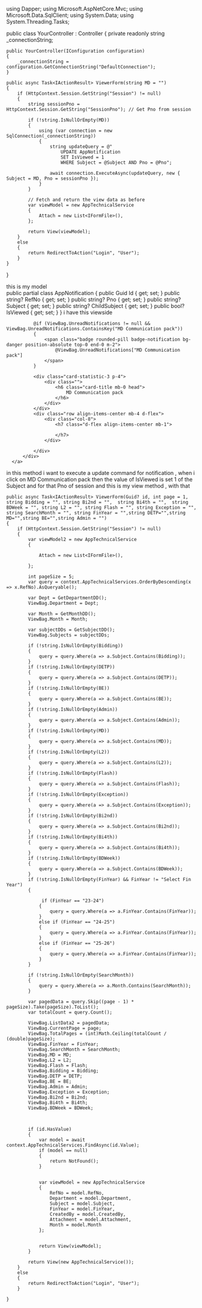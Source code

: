 using Dapper;
using Microsoft.AspNetCore.Mvc;
using Microsoft.Data.SqlClient;
using System.Data;
using System.Threading.Tasks;

public class YourController : Controller
{
    private readonly string _connectionString;

    public YourController(IConfiguration configuration)
    {
        _connectionString = configuration.GetConnectionString("DefaultConnection");
    }

    public async Task<IActionResult> ViewerForm(string MD = "")
    {
        if (HttpContext.Session.GetString("Session") != null)
        {
            string sessionPno = HttpContext.Session.GetString("SessionPno"); // Get Pno from session

            if (!string.IsNullOrEmpty(MD))
            {
                using (var connection = new SqlConnection(_connectionString))
                {
                    string updateQuery = @"
                        UPDATE AppNotification 
                        SET IsViewed = 1 
                        WHERE Subject = @Subject AND Pno = @Pno";

                    await connection.ExecuteAsync(updateQuery, new { Subject = MD, Pno = sessionPno });
                }
            }

            // Fetch and return the view data as before
            var viewModel = new AppTechnicalService
            {
                Attach = new List<IFormFile>(),
            };

            return View(viewModel);
        }
        else
        {
            return RedirectToAction("Login", "User");
        }
    }
}




this is my model   
public partial class AppNotification
  {
      public Guid Id { get; set; }
      public string? RefNo { get; set; }
      public string? Pno { get; set; }
      public string? Subject { get; set; }
      public string? ChildSubject { get; set; }
      public bool? IsViewed { get; set; }
  }
i have this viewside 

  <div class="col-sm-4">
      <a asp-action="ViewerForm" asp-route-MD="MD Communication pack" class="position-relative">
          <div class="card l-bg-cyan-dark position-relative">

             
              @if (ViewBag.UnreadNotifications != null && ViewBag.UnreadNotifications.ContainsKey("MD Communication pack"))
              {
                  <span class="badge rounded-pill badge-notification bg-danger position-absolute top-0 end-0 m-2">
                      @ViewBag.UnreadNotifications["MD Communication pack"]
                  </span>
              }

              <div class="card-statistic-3 p-4">
                  <div class="">
                      <h6 class="card-title mb-0 head">
                          MD Communication pack
                      </h6>
                  </div>
              </div>
              <div class="row align-items-center mb-4 d-flex">
                  <div class="col-8">
                      <h7 class="d-flex align-items-center mb-1">

                      </h7>
                  </div>

              </div>
          </div>
      </a>
  </div>

in this method i want to execute a update command for notification , when i click on MD Communication pack then the value of IsViewed is set 1 of the Subject and for that Pno of session
and this is my view method  , with that 

	public async Task<IActionResult> ViewerForm(Guid? id, int page = 1, string Bidding = "", string Bi2nd = "",  string Bi4th = "",  string BDWeek = "", string L2 = "", string Flash = "", string Exception = "", string SearchMonth = "", string FinYear = "",string DETP="",string MD="",string BE="",string Admin = "")
	{
		if (HttpContext.Session.GetString("Session") != null)
		{
			var viewModel2 = new AppTechnicalService
			{

				Attach = new List<IFormFile>(),

			};

			int pageSize = 5;
			var query = context.AppTechnicalServices.OrderByDescending(x => x.RefNo).AsQueryable();

            var Dept = GetDepartmentDD();
            ViewBag.Department = Dept;

            var Month = GetMonthDD();
            ViewBag.Month = Month;

            var subjectDDs = GetSubjectDD();
            ViewBag.Subjects = subjectDDs;

            if (!string.IsNullOrEmpty(Bidding))
			{
				query = query.Where(a => a.Subject.Contains(Bidding));
			}
			if (!string.IsNullOrEmpty(DETP))
			{
				query = query.Where(a => a.Subject.Contains(DETP));
			}
			if (!string.IsNullOrEmpty(BE))
			{
				query = query.Where(a => a.Subject.Contains(BE));
			}
			if (!string.IsNullOrEmpty(Admin))
			{
				query = query.Where(a => a.Subject.Contains(Admin));
			}
			if (!string.IsNullOrEmpty(MD))
			{
				query = query.Where(a => a.Subject.Contains(MD));
			}
			if (!string.IsNullOrEmpty(L2))
			{
				query = query.Where(a => a.Subject.Contains(L2));
			}
			if (!string.IsNullOrEmpty(Flash))
			{
				query = query.Where(a => a.Subject.Contains(Flash));
			}
            if (!string.IsNullOrEmpty(Exception))
            {
                query = query.Where(a => a.Subject.Contains(Exception));
            }
            if (!string.IsNullOrEmpty(Bi2nd))
            {
                query = query.Where(a => a.Subject.Contains(Bi2nd));
            }
            if (!string.IsNullOrEmpty(Bi4th))
            {
                query = query.Where(a => a.Subject.Contains(Bi4th));
            }
            if (!string.IsNullOrEmpty(BDWeek))
            {
                query = query.Where(a => a.Subject.Contains(BDWeek));
            }
            if (!string.IsNullOrEmpty(FinYear) && FinYear != "Select Fin Year")
			{

				 if (FinYear == "23-24")
				{
                    query = query.Where(a => a.FinYear.Contains(FinYear));
                }
				else if (FinYear == "24-25")
				{
                    query = query.Where(a => a.FinYear.Contains(FinYear));
                }
				else if (FinYear == "25-26")
				{
                    query = query.Where(a => a.FinYear.Contains(FinYear));
                }
			}

			if (!string.IsNullOrEmpty(SearchMonth))
			{
				query = query.Where(a => a.Month.Contains(SearchMonth));
			}

			var pagedData = query.Skip((page - 1) * pageSize).Take(pageSize).ToList();
			var totalCount = query.Count();

			ViewBag.ListData2 = pagedData;
			ViewBag.CurrentPage = page;
			ViewBag.TotalPages = (int)Math.Ceiling(totalCount / (double)pageSize);
			ViewBag.FinYear = FinYear;
			ViewBag.SearchMonth = SearchMonth;
			ViewBag.MD = MD;
			ViewBag.L2 = L2;
			ViewBag.Flash = Flash;
			ViewBag.Bidding = Bidding;
			ViewBag.DETP = DETP;
			ViewBag.BE = BE;
			ViewBag.Admin = Admin;
			ViewBag.Exception = Exception;
			ViewBag.Bi2nd = Bi2nd;
			ViewBag.Bi4th = Bi4th;
			ViewBag.BDWeek = BDWeek;
			


			if (id.HasValue)
			{
				var model = await context.AppTechnicalServices.FindAsync(id.Value);
				if (model == null)
				{
					return NotFound();
				}
				

				var viewModel = new AppTechnicalService
				{
					RefNo = model.RefNo,
					Department = model.Department,
					Subject = model.Subject,
					FinYear = model.FinYear,
					CreatedBy = model.CreatedBy,
					Attachment = model.Attachment,
					Month = model.Month
				};


				return View(viewModel);
			}

			return View(new AppTechnicalService());
		}
		else
		{
			return RedirectToAction("Login", "User");
		}

	}
